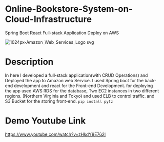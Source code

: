 # Online-Bookstore-System-on-Cloud-Infrastructure
Spring Boot React Full-stack Application Deploy on AWS

![1024px-Amazon_Web_Services_Logo svg](https://user-images.githubusercontent.com/80127637/211138775-61dcfae0-4763-4d44-bdfd-2faa8022ae8d.png)

# Description
In here I developed a full-stack application(with CRUD Operations) and Deployed the app to Amazon web Service. I used Spring boot for the back-end development and react for the Front-end Development. for deploying the app used AWS RDS for the database, Two EC2 instances in two different regions. (Northern Virginia and Tokyo) and used ELB to control traffic. and S3 Bucket for the storing front-end. `pip install pytz`

# Demo Youtube Link
https://www.youtube.com/watch?v=zHkdY8E762I

